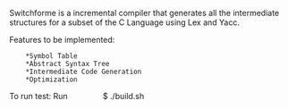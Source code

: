 Switchforme is a incremental compiler that generates all the intermediate structures for a subset of the C Language using Lex and Yacc.

Features to be implemented:

		*Symbol Table
		*Abstract Syntax Tree
		*Intermediate Code Generation 
		*Optimization

To run test:
Run 
                $ ./build.sh



